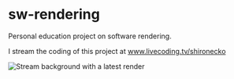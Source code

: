 # sw-rendering
Personal education project on software rendering.

I stream the coding of this project at www.livecoding.tv/shironecko

![Stream background with a latest render](https://www.dropbox.com/s/u81rduinqwr1dus/ChannelBackground.png?raw=1)
